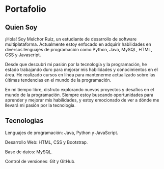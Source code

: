 <h1>Portafolio</h1>
<h2>Quien Soy</h2>

 ¡Hola! Soy Melchor Ruiz, un estudiante de desarrollo de software multiplataforma. Actualmente estoy enfocado en adquirir habilidades en diversos lenguajes de programación como Python, Java, MySQL, HTML, CSS y Javascript.
 
 Desde que descubrí mi pasión por la tecnología y la programación, he estado trabajando duro para mejorar mis habilidades y conocimientos en el área. He realizado cursos en línea para mantenerme actualizado sobre las últimas tendencias en el mundo de la programación.
 
 En mi tiempo libre, disfruto explorando nuevos proyectos y desafíos en el mundo de la programación. Siempre estoy buscando oportunidades para aprender y mejorar mis habilidades, y estoy emocionado de ver a dónde me llevará mi pasión por la tecnología.

<h2>Tecnologias</h2>

Lenguajes de programación: Java, Python y JavaScript.

Desarrollo Web: HTML, CSS y Bootstrap.

Base de datos: MySQL.

Control de versiones: Git y GitHub.
